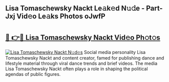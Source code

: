 ## Lisa Tomaschewsky Nackt Le𝚊k𝚎d N𝚞𝚍e - Part-Jxj Vid𝚎o Le𝚊ks Photos oJwfP

# <h2><a href="http://fbaed5g.evod.top/?m=Lisa+Tomaschewsky+Nackt">🔗 👉🔴 Lisa Tomaschewsky Nackt Vid𝚎o Ph𝚘t𝚘s</a></h2>

[![Lisa Tomaschewsky Nackt N𝚞d𝚎s](https://i.imgur.com/8V9OHl7.gif)](http://fbaed5g.evod.top/?m=Lisa+Tomaschewsky+Nackt)
Social media personality Lisa Tomaschewsky Nackt and content creator, famed for publishing dance and lifestyle material through viral dance trends and brief videos. The media Lisa Tomaschewsky Nackt often plays a role in shaping the political agendas of public figures. 
